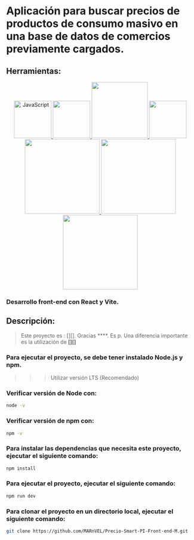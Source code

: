 # Aplicación para buscar precios de productos de consumo masivo en una base de datos de comercios previamente cargados.
## Herramientas:

<div align="center" style={display: flex}>
    <span style={margin: 0 100 0 0}>
        <a href="https://es.javascript.info/" target="_blank">
            <img width="100" title='JavaScript' src='https://upload.wikimedia.org/wikipedia/commons/6/6a/JavaScript-logo.png'>
        </a>
    </span>
    <span>
        <a href="https://nodejs.org/en/" title='NodeJS' target="_blank">
            <img width="100" src='https://upload.wikimedia.org/wikipedia/commons/d/d9/Node.js_logo.svg'>
        </a>
    </span>
    <span>
        <a href="https://reactjs.org/" title='React' target="_blank">
            <img width="150" src="https://logotyp.us/files/react.svg">
        </a>
    </span>
    <span>
        <a href="https://vitejs.dev/"  title='Vite' target="_blank">
            <img width="100" src='https://vitejs.dev/logo-with-shadow.png'>
        </a>
    </span>
    <br/>
    <span>
        <a href="https://www.mongodb.com/docs/" title='MongoDB' target="_blank">
            <img width="200" src='https://storage-us-gcs.bfldr.com/vmgsv9w85q3q25q9qjnvqj4/v/1069931058/original/MongoDB_SlateBlue.png?Expires=1670941326&KeyName=gcs-bfldr-prod&Signature=TcoGeh2v5OcERV0hEG0TQt4LuSU='>
        </a>
    </span>
    <span>
        <a href="https://mongoosejs.com/" title='Mongoose' target="_blank">
            <img width="200" src='https://www.startpage.com/av/proxy-image?piurl=https%3A%2F%2Fencrypted-tbn0.gstatic.com%2Fimages%3Fq%3Dtbn%3AANd9GcSEnR4ial3ECp-aF410k2lmg1f2cC3ZNqc5vnltRtFHsMZyvIU%26s&sp=1670855355T885c4cc3b11eb121dc111bd8e28c39a8bae40cdaf4145e8133b51e91cd0db7ee'>
        </a>
    </span>
    <span>
        <a href="https://expressjs.com/es/" title='ExpressJS' target="_blank">
            <img width="200" src='https://www.startpage.com/av/proxy-image?piurl=https%3A%2F%2Fexpressjs.com%2Fimages%2Fexpress-facebook-share.png&sp=1670856340T20c2f406067d00ba3015185d6098052d8c824e2d402ca0b6fa4f8761e20e49b2'>
        </a>
    </span>

    
</div>

### Desarrollo front-end con __React__ y **Vite**.

## Descripción:
> Este proyecto es : [][].
> Gracias ****.
> Es p.
> Una diferencia importante es la utilización de **[][]**

### Para ejecutar el proyecto, se debe tener instalado __Node.js__ y __npm__.

>>> Utilizar versión LTS (Recomendado)

### Verificar versión de Node con:
```bash
node -v
```

### Verificar versión de npm con:
```bash	
npm -v
```

### Para instalar las dependencias que necesita este proyecto, ejecutar el siguiente comando:

```bash
npm install
```

### Para ejecutar el proyecto, ejecutar el siguiente comando:

```bash
npm run dev
```

### Para clonar el proyecto en un directorio local, ejecutar el siguiente comando:

```bash
git clone https://github.com/MARnVEL/Precio-Smart-PI-Front-end-M.git
```
[1]: https://reactjs.org/
[2]: https://www.youtube.com/@10MinutosProgramando
[3]: https://vitejs.dev/


